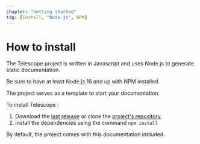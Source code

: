 ```yaml
---
chapter: "Getting started"
tag: [Install, "Node.js", NPM]
---
```


# How to install

The Telescope project is written in Javascript and uses Node.js to generate static documentation.

Be sure to have at least Node.js 16 and up with NPM installed.

The project serves as a template to start your documentation.

To install Telescope :

1.  Download the [last release](https://github.com/Greaby/telescope/releases) or clone the [project's repository](https://github.com/Greaby/telescope)
2.  Install the dependencies using the command `npm install`

By default, the project comes with this documentation included.

